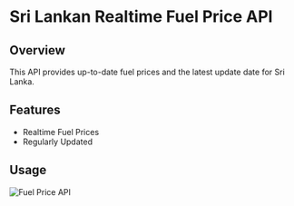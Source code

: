 # Sri Lankan Realtime Fuel Price API

## Overview

This API provides up-to-date fuel prices and the latest update date for Sri Lanka.

## Features

-   Realtime Fuel Prices
-   Regularly Updated

## Usage

![Fuel Price API](https://github.com/user-attachments/assets/1b5473ef-b113-4e74-96f9-97c0b53a777b)
